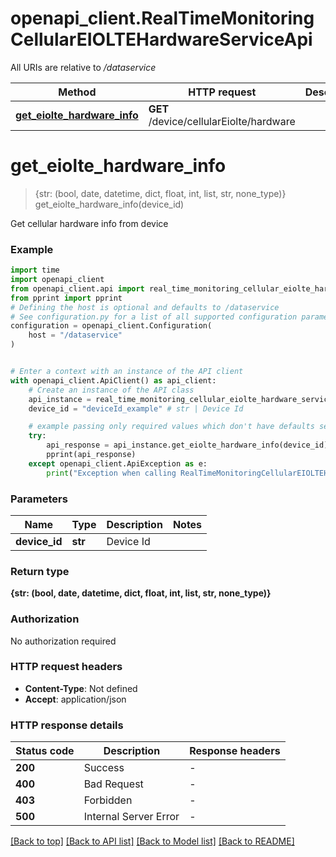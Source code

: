 # openapi_client.RealTimeMonitoringCellularEIOLTEHardwareServiceApi

All URIs are relative to */dataservice*

Method | HTTP request | Description
------------- | ------------- | -------------
[**get_eiolte_hardware_info**](RealTimeMonitoringCellularEIOLTEHardwareServiceApi.md#get_eiolte_hardware_info) | **GET** /device/cellularEiolte/hardware | 


# **get_eiolte_hardware_info**
> {str: (bool, date, datetime, dict, float, int, list, str, none_type)} get_eiolte_hardware_info(device_id)



Get cellular hardware info from device

### Example


```python
import time
import openapi_client
from openapi_client.api import real_time_monitoring_cellular_eiolte_hardware_service_api
from pprint import pprint
# Defining the host is optional and defaults to /dataservice
# See configuration.py for a list of all supported configuration parameters.
configuration = openapi_client.Configuration(
    host = "/dataservice"
)


# Enter a context with an instance of the API client
with openapi_client.ApiClient() as api_client:
    # Create an instance of the API class
    api_instance = real_time_monitoring_cellular_eiolte_hardware_service_api.RealTimeMonitoringCellularEIOLTEHardwareServiceApi(api_client)
    device_id = "deviceId_example" # str | Device Id

    # example passing only required values which don't have defaults set
    try:
        api_response = api_instance.get_eiolte_hardware_info(device_id)
        pprint(api_response)
    except openapi_client.ApiException as e:
        print("Exception when calling RealTimeMonitoringCellularEIOLTEHardwareServiceApi->get_eiolte_hardware_info: %s\n" % e)
```


### Parameters

Name | Type | Description  | Notes
------------- | ------------- | ------------- | -------------
 **device_id** | **str**| Device Id |

### Return type

**{str: (bool, date, datetime, dict, float, int, list, str, none_type)}**

### Authorization

No authorization required

### HTTP request headers

 - **Content-Type**: Not defined
 - **Accept**: application/json


### HTTP response details

| Status code | Description | Response headers |
|-------------|-------------|------------------|
**200** | Success |  -  |
**400** | Bad Request |  -  |
**403** | Forbidden |  -  |
**500** | Internal Server Error |  -  |

[[Back to top]](#) [[Back to API list]](../README.md#documentation-for-api-endpoints) [[Back to Model list]](../README.md#documentation-for-models) [[Back to README]](../README.md)

